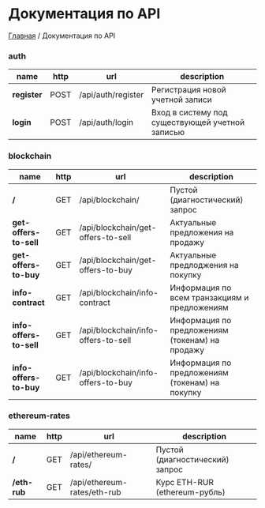 # Документация по API
[Главная](../README.md) / Документация по API 

### auth
| name  | http | url | description | 
| --- | --- | --- | --- |
| **register** | POST | /api/auth/register | Регистрация новой учетной записи |
| **login** | POST | /api/auth/login | Вход в систему под существующей учетной записью |

### blockchain
| name  | http | url | description | 
| --- | --- | --- | --- |
| **/** | GET | /api/blockchain/ | Пустой (диагностический) запрос
| **get-offers-to-sell** | GET | /api/blockchain/get-offers-to-sell | Актуальные предложения на продажу |
| **get-offers-to-buy** | GET | /api/blockchain/get-offers-to-buy | Актуальные предлоджения на покупку |
| **info-contract** | GET | /api/blockchain/info-contract | Информация по всем транзакциям и предложениям |
| **info-offers-to-sell** | GET | /api/blockchain/info-offers-to-sell | Информация по предложениям (токенам) на продажу |
| **info-offers-to-buy** | GET | /api/blockchain/info-offers-to-buy | Информация по предложениям (токенам) на покупку |

### ethereum-rates
| name  | http | url | description | 
| --- | --- | --- | --- |
| **/** | GET | /api/ethereum-rates/ | Пустой (диагностический) запрос |
| **/eth-rub** | GET | /api/ethereum-rates/eth-rub | Курс ETH-RUR (ethereum-рубль) |
